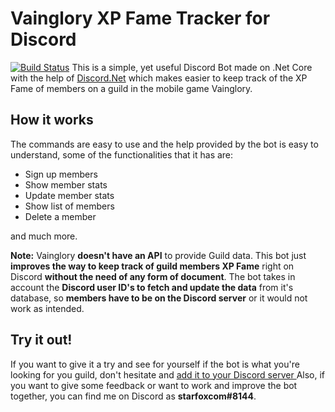 # Vainglory XP Fame Tracker for Discord

[![Build Status](https://travis-ci.com/starfoxcom/VGXPBotCore.svg?branch=master)](https://travis-ci.com/starfoxcom/VGXPBotCore)
This is a simple, yet useful Discord Bot made on .Net Core with the help of [Discord.Net](https://github.com/discord-net/Discord.Net) which makes easier to keep track of the XP Fame of members on a guild in the mobile game Vainglory.

## How it works

The commands are easy to use and the help provided by the bot is easy to understand, some of the functionalities that it has are:

 - Sign up members
 - Show member stats
 - Update member stats
 - Show list of members
 - Delete a member

and much more.

**Note:** Vainglory **doesn't have an API** to provide Guild data. This bot just **improves the way to keep track of guild members XP Fame** right on Discord **without the need of any form of document**. The bot takes in account the **Discord user ID's to fetch and update the data** from it's database, so **members have to be on the Discord server** or it would not work as intended.
## Try it out!

If you want to give it a try and see for yourself if the bot is what you're looking for you guild, don't hesitate and [add it to your Discord server
](https://discordapp.com/oauth2/authorize?client_id=378327784499445760&permissions=8&scope=bot)
Also, if you want to give some feedback or want to work and improve the bot together, you can find me on Discord as **starfoxcom#8144**.
